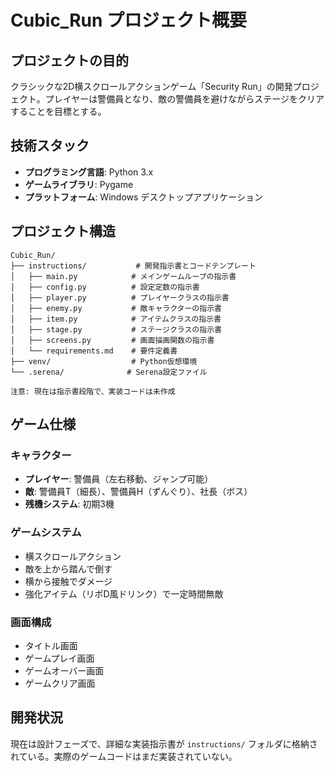 # Cubic_Run プロジェクト概要

## プロジェクトの目的
クラシックな2D横スクロールアクションゲーム「Security Run」の開発プロジェクト。プレイヤーは警備員となり、敵の警備員を避けながらステージをクリアすることを目標とする。

## 技術スタック
- **プログラミング言語**: Python 3.x
- **ゲームライブラリ**: Pygame
- **プラットフォーム**: Windows デスクトップアプリケーション

## プロジェクト構造
```
Cubic_Run/
├── instructions/           # 開発指示書とコードテンプレート
│   ├── main.py            # メインゲームループの指示書
│   ├── config.py          # 設定定数の指示書
│   ├── player.py          # プレイヤークラスの指示書
│   ├── enemy.py           # 敵キャラクターの指示書
│   ├── item.py            # アイテムクラスの指示書
│   ├── stage.py           # ステージクラスの指示書
│   ├── screens.py         # 画面描画関数の指示書
│   └── requirements.md    # 要件定義書
├── venv/                  # Python仮想環境
└── .serena/              # Serena設定ファイル

注意: 現在は指示書段階で、実装コードは未作成
```

## ゲーム仕様
### キャラクター
- **プレイヤー**: 警備員（左右移動、ジャンプ可能）
- **敵**: 警備員T（細長）、警備員H（ずんぐり）、社長（ボス）
- **残機システム**: 初期3機

### ゲームシステム
- 横スクロールアクション
- 敵を上から踏んで倒す
- 横から接触でダメージ
- 強化アイテム（リポD風ドリンク）で一定時間無敵

### 画面構成
- タイトル画面
- ゲームプレイ画面
- ゲームオーバー画面
- ゲームクリア画面

## 開発状況
現在は設計フェーズで、詳細な実装指示書が `instructions/` フォルダに格納されている。実際のゲームコードはまだ実装されていない。